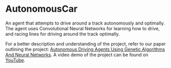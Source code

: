 # AutonomousCar
An agent that attempts to drive around a track autonomously and optimally. The agent uses Convolutional Neural Networks for learning how to drive, and racing lines for driving around the track optimally.

For a better description and understanding of the project, refer to our paper outlining the project: [Autonomous Driving Agents Using Genetic
Algorithms And Neural Networks](https://drive.google.com/file/d/19BxisnsO8s5iW-pQD7z2-bsJaRFmx_Lr/view?usp=sharing).
A video demo of the project can be found on [YouTube](https://youtu.be/wOBDv6h1KR0).

